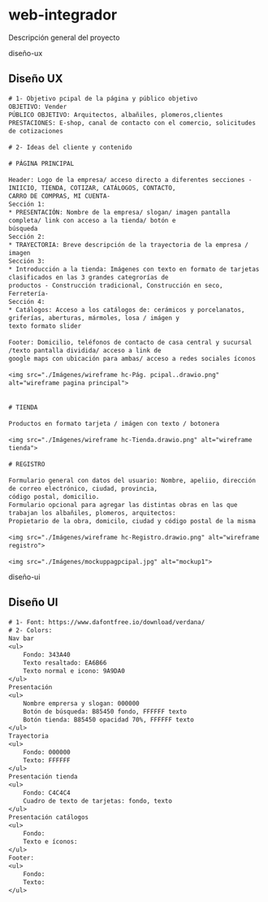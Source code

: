 <h1> web-integrador</h1>

Descripción general del proyecto

<section> diseño-ux
    <h2> Diseño UX</h2>

    # 1- Objetivo pcipal de la página y público objetivo
    OBJETIVO: Vender
    PÚBLICO OBJETIVO: Arquitectos, albañiles, plomeros,clientes
    PRESTACIONES: E-shop, canal de contacto con el comercio, solicitudes de cotizaciones

    # 2- Ideas del cliente y contenido

    # PÁGINA PRINCIPAL

    Header: Logo de la empresa/ acceso directo a diferentes secciones -INIICIO, TIENDA, COTIZAR, CATÁLOGOS, CONTACTO,
    CARRO DE COMPRAS, MI CUENTA-
    Sección 1:
    * PRESENTACIÓN: Nombre de la empresa/ slogan/ imagen pantalla completa/ link con acceso a la tienda/ botón e
    búsqueda
    Sección 2:
    * TRAYECTORIA: Breve descripción de la trayectoria de la empresa / imagen
    Sección 3:
    * Introducción a la tienda: Imágenes con texto en formato de tarjetas clasificados en las 3 grandes categrorías de
    productos - Construcción tradicional, Construcción en seco, Ferretería-
    Sección 4:
    * Catálogos: Acceso a los catálogos de: cerámicos y porcelanatos, griferías, aberturas, mármoles, losa / imágen y
    texto formato slider

    Footer: Domicilio, teléfonos de contacto de casa central y sucursal /texto pantalla dividida/ acceso a link de
    google maps con ubicación para ambas/ acceso a redes sociales íconos

    <img src="./Imágenes/wireframe hc-Pág. pcipal..drawio.png" alt="wireframe pagina principal">


    # TIENDA

    Productos en formato tarjeta / imágen con texto / botonera

    <img src="./Imágenes/wireframe hc-Tienda.drawio.png" alt="wireframe tienda">

    # REGISTRO

    Formulario general con datos del usuario: Nombre, apeliio, dirección de correo electrónico, ciudad, provincia,
    código postal, domicilio.
    Formulario opcional para agregar las distintas obras en las que trabajan los albañiles, plomeros, arquitectos:
    Propietario de la obra, domicilo, ciudad y código postal de la misma

    <img src="./Imágenes/wireframe hc-Registro.drawio.png" alt="wireframe registro">

    <img src="./Imágenes/mockuppagpcipal.jpg" alt="mockup1">
</section>

<section> diseño-ui
    <h2> Diseño UI</h2>

    # 1- Font: https://www.dafontfree.io/download/verdana/
    # 2- Colors:
    Nav bar
    <ul>
        Fondo: 343A40
        Texto resaltado: EA6B66
        Texto normal e icono: 9A9DA0
    </ul>
    Presentación
    <ul>
        Nombre emprersa y slogan: 000000
        Botón de búsqueda: B85450 fondo, FFFFFF texto
        Botón tienda: B85450 opacidad 70%, FFFFFF texto
    </ul>
    Trayectoria
    <ul>
        Fondo: 000000
        Texto: FFFFFF
    </ul>
    Presentación tienda
    <ul>
        Fondo: C4C4C4
        Cuadro de texto de tarjetas: fondo, texto
    </ul>
    Presentación catálogos
    <ul>
        Fondo:
        Texto e íconos:
    </ul>
    Footer:
    <ul>
        Fondo:
        Texto:
    </ul>

</section>